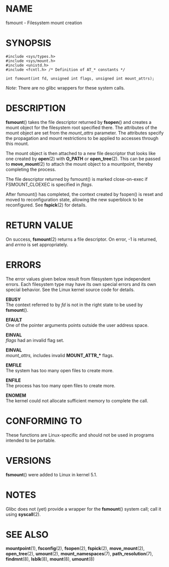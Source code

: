 # NAME

fsmount - Filesystem mount creation

# SYNOPSIS

    #include <sys/types.h>
    #include <sys/mount.h>
    #include <unistd.h>
    #include <fcntl.h> /* Definition of AT_* constants */

    int fsmount(int fd, unsigned int flags, unsigned int mount_attrs);

*Note*: There are no glibc wrappers for these system calls.

# DESCRIPTION

**fsmount**() takes the file descriptor returned by **fsopen**() and
creates a mount object for the filesystem root specified there. The
attributes of the mount object are set from the *mount_attrs* parameter.
The attributes specify the propagation and mount restrictions to be
applied to accesses through this mount.

The mount object is then attached to a new file descriptor that looks
like one created by **open**(2) with **O_PATH** or **open_tree**(2).
This can be passed to **move_mount**(2) to attach the mount object to a
mountpoint, thereby completing the process.

The file descriptor returned by fsmount() is marked close-on-exec if
FSMOUNT_CLOEXEC is specified in *flags*.

After fsmount() has completed, the context created by fsopen() is reset
and moved to reconfiguration state, allowing the new superblock to be
reconfigured. See **fspick**(2) for details.

# RETURN VALUE

On success, **fsmount**(2) returns a file descriptor. On error, -1 is
returned, and *errno* is set appropriately.

# ERRORS

The error values given below result from filesystem type independent
errors. Each filesystem type may have its own special errors and its own
special behavior. See the Linux kernel source code for details.

**EBUSY**  
The context referred to by *fd* is not in the right state to be used by
**fsmount**().

**EFAULT**  
One of the pointer arguments points outside the user address space.

**EINVAL**  
*flags* had an invalid flag set.

**EINVAL**  
*mount_attrs,* includes invalid **MOUNT_ATTR\_\*** flags.

**EMFILE**  
The system has too many open files to create more.

**ENFILE**  
The process has too many open files to create more.

**ENOMEM**  
The kernel could not allocate sufficient memory to complete the call.

# CONFORMING TO

These functions are Linux-specific and should not be used in programs
intended to be portable.

# VERSIONS

**fsmount**() were added to Linux in kernel 5.1.

# NOTES

Glibc does not (yet) provide a wrapper for  the
**fsmount**() system call; call it using **syscall**(2).

# SEE ALSO

**mountpoint**(1), **fsconfig**(2), **fsopen**(2), **fspick**(2),
**move_mount**(2), **open_tree**(2), **umount**(2),
**mount_namespaces**(7), **path_resolution**(7), **findmnt**(8),
**lsblk**(8), **mount**(8), **umount**(8)
